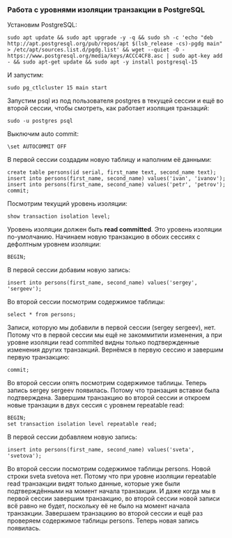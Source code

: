 ### Работа с уровнями изоляции транзакции в PostgreSQL ###
Установим PostgreSQL:
```
sudo apt update && sudo apt upgrade -y -q && sudo sh -c 'echo "deb http://apt.postgresql.org/pub/repos/apt $(lsb_release -cs)-pgdg main" > /etc/apt/sources.list.d/pgdg.list' && wget --quiet -O - https://www.postgresql.org/media/keys/ACCC4CF8.asc | sudo apt-key add - && sudo apt-get update && sudo apt -y install postgresql-15
```
И запустим:
```
sudo pg_ctlcluster 15 main start
```
Запустим psql из под пользователя postgres в текущей сессии и ещё во второй сессии, чтобы смотреть, как работает изоляция транзаций:
```
sudo -u postgres psql
```
Выключим auto commit:
```
\set AUTOCOMMIT OFF
```
В первой сессии создадим новую таблицу и наполним её данными:
```
create table persons(id serial, first_name text, second_name text);
insert into persons(first_name, second_name) values('ivan', 'ivanov');
insert into persons(first_name, second_name) values('petr', 'petrov');
commit;
```
Посмотрим текущий уровень изоляции: 
```
show transaction isolation level;
```
Уровень изоляции должен быть __read committed__. Это уровень изоляции по-умолчанию.
Начинаем новую транзакцию в обоих сессиях с дефолтным уровнем изоляции:
```
BEGIN;
```
В первой сессии добавим новую запись: 
```
insert into persons(first_name, second_name) values('sergey', 'sergeev');
```
Во второй сессии посмотрим содержимое таблицы:
```
select * from persons;
```
Записи, которую мы добавили в первой сессии (sergey sergeev), нет. Потому что в первой сессии мы ещё не закоммитили изменения, а при уровне изоляции read commited видны только подтвержденные изменения других транзакций. 
Вернёмся в первую сессию и завершим первую транзакцию:
```
commit;
```
Во второй сессии опять посмотрим содержимое таблицы.
Теперь запись sergey sergeev появилась. Потому что транзация вставки была подтверждена.
Завершим транзакцию во второй сессии и откроем новые транзации в двух сессия с уровнем repeatable read:
```
BEGIN;
set transaction isolation level repeatable read;
```
В первой сессии добавляем новую запись:
```
insert into persons(first_name, second_name) values('sveta', 'svetova');
```
Во второй сессии посмотрим содержимое таблицы persons. 
Новой строки sveta svetova нет. Потому что при уровне изоляции repeatable read транзакции видят только данные, которые уже были подтверждёнными на момент начала транзакции. 
И даже когда мы в первой сессии завершим транзакцию, во второй сессии новой записи всё равно не будет, поскольку её не было на момент начала транзакции.
Завершаем транзацкию во второй сессии и ещё раз проверяем содержимое таблицы persons. Теперь новая запись появилась.

